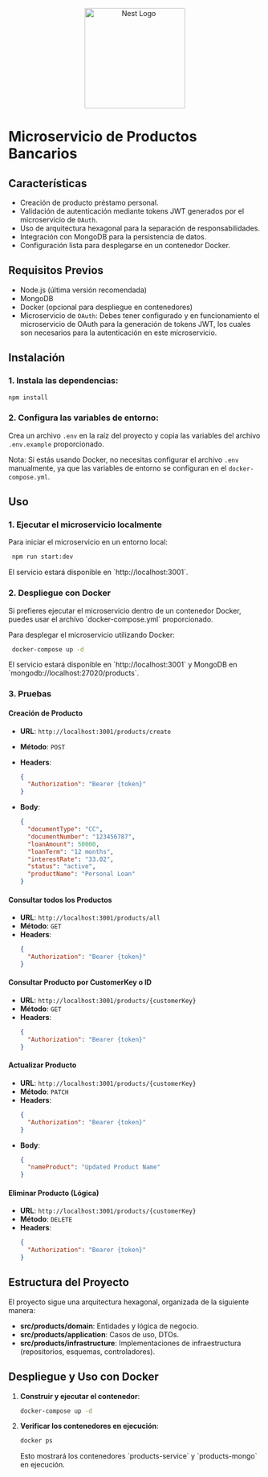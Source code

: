 <p align="center">
  <a href="http://nestjs.com/" target="blank"><img src="https://nestjs.com/img/logo-small.svg" width="200" alt="Nest Logo" /></a>
</p>

[circleci-image]: https://img.shields.io/circleci/build/github/nestjs/nest/master?token=abc123def456
[circleci-url]: https://circleci.com/gh/nestjs/nest

# Microservicio de Productos Bancarios

## Características

- Creación de producto préstamo personal.
- Validación de autenticación mediante tokens JWT generados por el microservicio de `OAuth`.
- Uso de arquitectura hexagonal para la separación de responsabilidades.
- Integración con MongoDB para la persistencia de datos.
- Configuración lista para desplegarse en un contenedor Docker.

## Requisitos Previos

- Node.js (última versión recomendada)
- MongoDB
- Docker (opcional para despliegue en contenedores)
- Microservicio de `OAuth`: Debes tener configurado y en funcionamiento el microservicio de OAuth para la generación de tokens JWT, los cuales son necesarios para la autenticación en este microservicio.

## Instalación

### 1. Instala las dependencias:

```bash
npm install
```

### 2. Configura las variables de entorno:

Crea un archivo `.env` en la raíz del proyecto y copia las variables del archivo `.env.example` proporcionado.

Nota: Si estás usando Docker, no necesitas configurar el archivo `.env` manualmente, ya que las variables de entorno se configuran en el `docker-compose.yml`.

## Uso

### 1. Ejecutar el microservicio localmente

Para iniciar el microservicio en un entorno local:

```bash
 npm run start:dev
```

El servicio estará disponible en \`http://localhost:3001\`.

### 2. Despliegue con Docker

Si prefieres ejecutar el microservicio dentro de un contenedor Docker, puedes usar el archivo \`docker-compose.yml\` proporcionado.

Para desplegar el microservicio utilizando Docker:

```bash
 docker-compose up -d
```

El servicio estará disponible en \`http://localhost:3001\` y MongoDB en \`mongodb://localhost:27020/products\`.

### 3. Pruebas

#### Creación de Producto

- **URL**: `http://localhost:3001/products/create`
- **Método**: `POST`
- **Headers**:
  ```json
  {
    "Authorization": "Bearer {token}"
  }
  ```
- **Body**:

  ```json
  {
    "documentType": "CC",
    "documentNumber": "123456787",
    "loanAmount": 50000,
    "loanTerm": "12 months",
    "interestRate": "33.02",
    "status": "active",
    "productName": "Personal Loan"
  }
  ```

#### Consultar todos los Productos

- **URL**: `http://localhost:3001/products/all`
- **Método**: `GET`
- **Headers**:
  ```json
  {
    "Authorization": "Bearer {token}"
  }
  ```

#### Consultar Producto por CustomerKey o ID

- **URL**: `http://localhost:3001/products/{customerKey}`
- **Método**: `GET`
- **Headers**:
  ```json
  {
    "Authorization": "Bearer {token}"
  }
  ```

#### Actualizar Producto

- **URL**: `http://localhost:3001/products/{customerKey}`
- **Método**: `PATCH`
- **Headers**:
  ```json
  {
    "Authorization": "Bearer {token}"
  }
  ```
- **Body**:
  ```json
  {
    "nameProduct": "Updated Product Name"
  }
  ```

#### Eliminar Producto (Lógica)

- **URL**: `http://localhost:3001/products/{customerKey}`
- **Método**: `DELETE`
- **Headers**:
  ```json
  {
    "Authorization": "Bearer {token}"
  }
  ```

## Estructura del Proyecto

El proyecto sigue una arquitectura hexagonal, organizada de la siguiente manera:

- **src/products/domain**: Entidades y lógica de negocio.
- **src/products/application**: Casos de uso, DTOs.
- **src/products/infrastructure**: Implementaciones de infraestructura (repositorios, esquemas, controladores).

## Despliegue y Uso con Docker

1. **Construir y ejecutar el contenedor**:

   ```bash
   docker-compose up -d
   ```

2. **Verificar los contenedores en ejecución**:

   ```bash
   docker ps
   ```

   Esto mostrará los contenedores \`products-service\` y \`products-mongo\` en ejecución.
